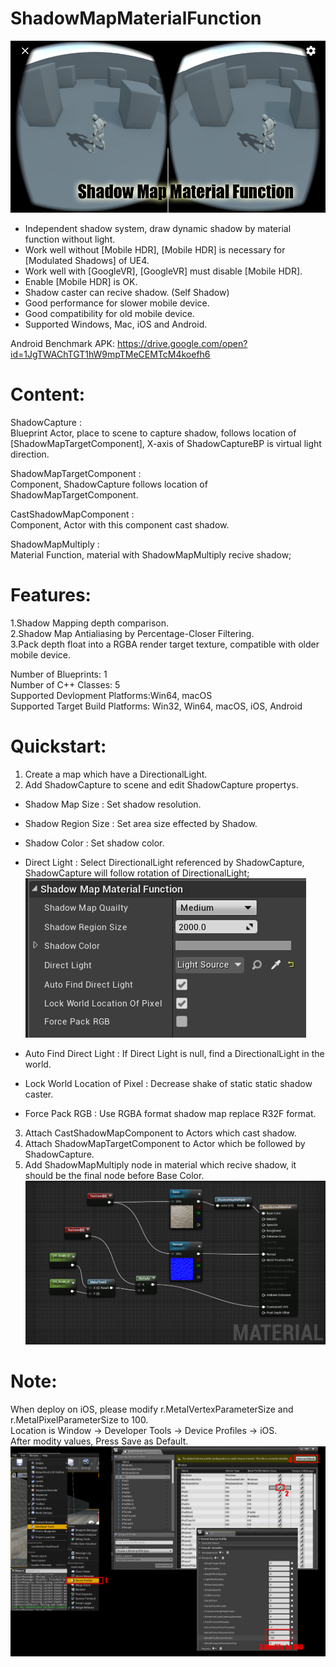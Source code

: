 # ShadowMapMaterialFunction
![image](https://github.com/quickzero/ShadowMapMaterialFunctionExample/blob/master/Featured%20Image_01.jpg)

* Independent shadow system, draw dynamic shadow by material function without light.
* Work well without [Mobile HDR], [Mobile HDR] is necessary for [Modulated Shadows] of UE4.
* Work well with [GoogleVR], [GoogleVR] must disable [Mobile HDR].
* Enable [Mobile HDR] is OK.
* Shadow caster can recive shadow. (Self Shadow)
* Good performance for slower mobile device.
* Good compatibility for old mobile device.
* Supported Windows, Mac, iOS and Android.

Android Benchmark APK:
https://drive.google.com/open?id=1JgTWAChTGT1hW9mpTMeCEMTcM4koefh6

# Content:
ShadowCapture :<br>
Blueprint Actor, place to scene to capture shadow, follows location of [ShadowMapTargetComponent], X-axis of ShadowCaptureBP is virtual light direction.

ShadowMapTargetComponent :<br>
Component, ShadowCapture follows location of ShadowMapTargetComponent.

CastShadowMapComponent :<br>
Component, Actor with this component cast shadow.

ShadowMapMultiply :<br>
Material Function, material with ShadowMapMultiply recive shadow;

# Features:
1.Shadow Mapping depth comparison.<br>
2.Shadow Map Antialiasing by Percentage-Closer Filtering.<br>
3.Pack depth float into a RGBA render target texture, compatible with older mobile device.<br>

Number of Blueprints: 1<br>
Number of C++ Classes: 5<br>
Supported Devlopment Platforms:Win64, macOS<br>
Supported Target Build Platforms: Win32, Win64, macOS, iOS, Android<br>

# Quickstart:
1. Create a map which have a DirectionalLight.
2. Add ShadowCapture to scene and edit ShadowCapture propertys.
* Shadow Map Size : Set shadow resolution.
* Shadow Region Size : Set area size effected by Shadow.
* Shadow Color : Set shadow color.
* Direct Light : Select DirectionalLight referenced by ShadowCapture, ShadowCapture will follow rotation of DirectionalLight;<br>
![image](https://github.com/quickzero/ShadowMapMaterialFunctionExample/blob/master/ShadowCaptureParameter.jpg)

* Auto Find Direct Light : If Direct Light is null, find a DirectionalLight in the world.
* Lock World Location of Pixel : Decrease shake of static static shadow caster.
* Force Pack RGB : Use RGBA format shadow map replace R32F format.

3. Attach CastShadowMapComponent to Actors which cast shadow.
4. Attach ShadowMapTargetComponent to Actor which be followed by ShadowCapture.
5. Add ShadowMapMultiply node in material which recive shadow, it should be the final node before Base Color.
![image](https://github.com/quickzero/ShadowMapMaterialFunctionExample/blob/master/MaterialEditor.jpg)

# Note:
When deploy on iOS, please modify r.MetalVertexParameterSize and r.MetalPixelParameterSize to 100.<br>
Location is Window -> Developer Tools -> Device Profiles -> iOS.<br>
After modity values, Press Save as Default.<br>
![image](https://github.com/quickzero/ShadowMapMaterialFunctionExample/blob/master/Note_01.jpg)


